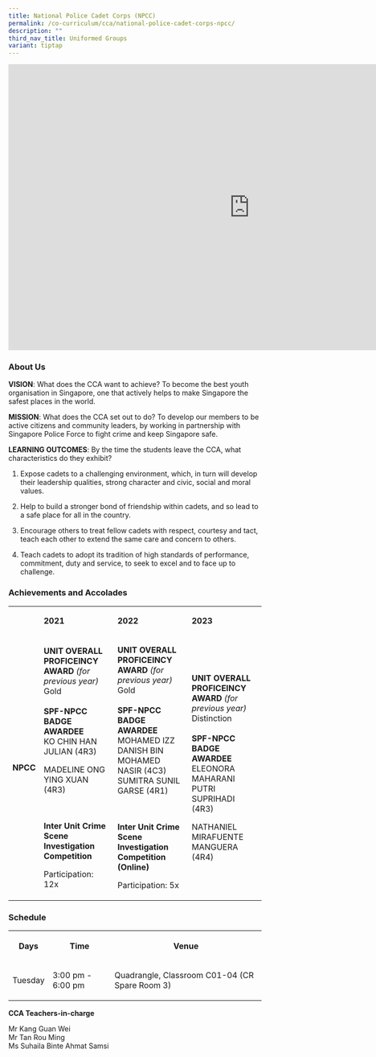 ```yaml
---
title: National Police Cadet Corps (NPCC)
permalink: /co-curriculum/cca/national-police-cadet-corps-npcc/
description: ""
third_nav_title: Uniformed Groups
variant: tiptap
---
```

<div class="iframe-wrapper"><iframe height="569" width="960" allowfullscreen="true" frameborder="0" src="https://docs.google.com/presentation/d/15Wc3ymfwE1P7bwDbIPct0xWjLeSjF5GV_5xgfMKkBfw/embed?start=true&amp;loop=true&amp;delayms=3000"></iframe></div><h3>About Us</h3><p><strong>VISION</strong>: What does the CCA want to achieve? To become the best youth organisation in Singapore, one that actively helps to make Singapore the safest places in the world.</p><p><strong>MISSION</strong>: What does the CCA set out to do? To develop our members to be active citizens and community leaders, by working in partnership with Singapore Police Force to fight crime and keep Singapore safe.</p><p><strong>LEARNING OUTCOMES</strong>: By the time the students leave the CCA, what characteristics do they exhibit? </p><ol data-tight="true" class="tight"><li><p>Expose cadets to a challenging environment, which, in turn will develop their leadership qualities, strong character and civic, social and moral values.</p></li><li><p>Help to build a stronger bond of friendship within cadets, and so lead to a safe place for all in the country.</p></li><li><p>Encourage others to treat fellow cadets with respect, courtesy and tact, teach each other to extend the same care and concern to others.</p></li><li><p>Teach cadets to adopt its tradition of high standards of performance, commitment, duty and service, to seek to excel and to face up to challenge.</p></li></ol><h3>Achievements and Accolades</h3><table><tbody><tr><td rowspan="1" colspan="1"><p><strong>&nbsp;</strong></p></td><td rowspan="1" colspan="1"><p><strong>2021</strong></p></td><td rowspan="1" colspan="1"><p><strong>2022</strong></p></td><td rowspan="1" colspan="1"><p><strong>2023</strong></p></td></tr><tr><td rowspan="1" colspan="1"><p><strong>NPCC</strong></p></td><td rowspan="1" colspan="1"><p><strong>UNIT OVERALL PROFICEINCY AWARD </strong><em>(for previous year)</em><strong> <br></strong>Gold<br><br><strong>SPF-NPCC BADGE AWARDEE</strong><br>KO CHIN HAN JULIAN (4R3)</p><p>MADELINE ONG YING XUAN (4R3)</p><p>&nbsp;</p><p><strong>Inter Unit Crime Scene Investigation Competition</strong></p><p>Participation: 12x</p></td><td rowspan="1" colspan="1"><p><strong>UNIT OVERALL PROFICEINCY AWARD </strong><em>(for previous year)</em><strong> <br></strong>Gold<br><br><strong>SPF-NPCC BADGE AWARDEE</strong><br>MOHAMED IZZ DANISH BIN MOHAMED NASIR (4C3)<br>SUMITRA SUNIL GARSE (4R1)</p><p><strong>&nbsp;</strong></p><p><strong>Inter Unit Crime Scene Investigation Competition (Online)</strong></p><p>Participation: 5x</p></td><td rowspan="1" colspan="1"><p><strong>UNIT OVERALL PROFICEINCY AWARD </strong><em>(for previous year)</em><strong> <br></strong>Distinction<br><br><strong>SPF-NPCC BADGE AWARDEE</strong><br>ELEONORA MAHARANI PUTRI SUPRIHADI (4R3)</p><p>NATHANIEL MIRAFUENTE MANGUERA (4R4)</p></td></tr></tbody></table><h3>Schedule</h3><table><tbody><tr><th rowspan="1" colspan="1"><p>Days</p></th><th rowspan="1" colspan="1"><p>Time</p></th><th rowspan="1" colspan="1"><p>Venue</p></th></tr><tr><td rowspan="1" colspan="1"><p>Tuesday</p></td><td rowspan="1" colspan="1"><p>3:00 pm - 6:00 pm</p></td><td rowspan="1" colspan="1"><p>Quadrangle, Classroom C01-04 (CR Spare Room 3)</p><p></p></td></tr></tbody></table><p><strong>CCA Teachers-in-charge</strong></p><p>Mr Kang Guan Wei<br>Mr Tan Rou Ming<br>Ms Suhaila Binte Ahmat Samsi</p>